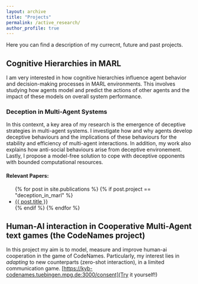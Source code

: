 ```yaml
---
layout: archive
title: "Projects"
permalink: /active_research/
author_profile: true
---
```


Here you can find a description of my currecnt, future and past projects.  

## Cognitive Hierarchies in MARL
I am very interested in how cognitive hierarchies influence agent behavior and decision-making processes in MARL environments. This involves studying how agents model and predict the actions of other agents and the impact of these models on overall system performance.

### Deception in Multi-Agent Systems
In this contexnt, a key area of my research is the emergence of deceptive strategies in multi-agent systems. I investigate how and why agents develop deceptive behaviours and the implications of these behaviours for the stability and efficiency of multi-agent interactions. In addition, my work also explains how anti-social behaviours arise from deceptive environement. Lastly, I propose a model-free solution to cope with deceptive opponents with bounded computational resources.

#### Relevant Papers:
<ul>
  {% for post in site.publications %}
    {% if post.project == "deception_in_marl" %}
      <li><a href="{{ post.url }}">{{ post.title }}</a></li>
    {% endif %}
  {% endfor %}
</ul>

## Human-AI interaction in Cooperative Multi-Agent text games (the CodeNames project)

In this project my aim is to model, measure and improve human-ai cooperation in the game of CodeNames. 
Particularly, my interest lies in *adapting* to new counterparts (zero-shot interaction), in a limited communication game.
[https://kyb-codenames.tuebingen.mpg.de:3000/consent](Try it yourself!) 